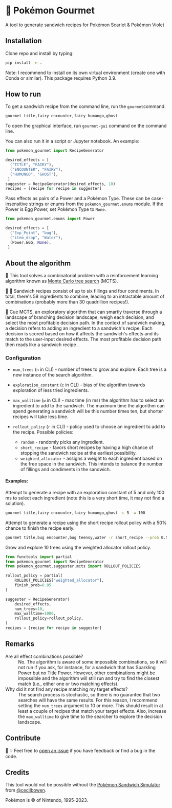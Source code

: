 # :sandwich: Pokémon Gourmet

A tool to generate sandwich recipes for Pokémon Scarlet &amp; Pokémon Violet

## Installation

Clone repo and install by typing:

```bash
pip install -e .
```

Note: I recommend to install on its own virtual environment (create one with
Conda or similar). This package requires Python 3.9.

## How to run

To get a sandwich recipe from the command line, run the `gourmet`command.

```bash
gourmet title,fairy encounter,fairy humungo,ghost
```

To open the graphical interface, run `gourmet-gui` command on the command line.

You can also run it in a script or Jupyter notebook. An example:

```python
from pokemon_gourmet import RecipeGenerator

desired_effects = [
  ("TITLE", "FAIRY"),
  ("ENCOUNTER", "FAIRY"),
  ("HUMUNGO", "GHOST"),
 ]
suggester = RecipeGenerator(desired_effects, 10)
recipes = [recipe for recipe in suggester]
```

Pass effects as pairs of a Power and a Pokémon Type. These can be
case-insensitive strings or enums from the `pokemon_gourmet.enums` module. If
the Power is Egg Power, set Pokémon Type to `None`.

```python
from pokemon_gourmet.enums import Power

desired_effects = [
  ("Exp_Point", "bug"),
  ("item_drop", "Water"),
  (Power.EGG, None),
 ]
 ```

## About the algorithm

:deciduous_tree: This tool solves a combinatorial problem with a reinforcement
learning algorithm known as
[Monte Carlo tree search](https://en.wikipedia.org/wiki/Monte_Carlo_tree_search)
(MCTS).

:tomato: :salt: Sandwich recipes consist of up to six fillings and four
condiments. In total, there's 58 ingredients to combine, leading to an
intractable amount of combinations (probably more than 30 quadrillion recipes!).

:sandwich: Cue MCTS, an exploratory algorithm that can smartly traverse through
a landscape of branching decision landscape, weigh each decision, and select
the most profitable decision path. In the context of sandwich making, a decision
refers to adding an ingredient to a sandwich's recipe. Each decision is scored
based on how it affects the sandwich's effects and its match to the user-input
desired effects. The most profitable decision path then reads like a sandwich
recipe .

### Configuration

- `num_trees` (`n` in CLI) - number of trees to grow and explore. Each tree is
  a new instance of the search algorithm.

- `exploration_constant` (`c` in CLI) - bias of the algorithm towards
  exploration of less tried ingredients.

- `max_walltime` (`w` in CLI) - max time (in ms) the algorithm has to select an
  ingredient to add to the sandwich. The maximum time the algorithm can spend
  generating a sandwich will be this number times ten, but shorter recipes will
  take less time.

- `rollout_policy` (`r` in CLI) - policy used to choose an ingredient to add
  to the recipe. Possible policies:

  - `random` - randomly picks any ingredient.
  - `short_recipe` - favors short recipes by having a high chance of stopping
    the sandwich recipe at the earliest possibility.
  - `weighted_allocator` - assigns a weight to each ingredient based on the
    free space in the sandwich. This intends to balance the number of fillings
    and condiments in the sandwich.

#### Examples:

Attempt to generate a recipe with an exploration constant of 5 and only 100 ms
to select each ingredient (note this is a very short time, it may not find a
solution).

```bash
gourmet title,fairy encounter,fairy humungo,ghost -c 5 -w 100
```

Attempt to generate a recipe using the short recipe rollout policy with a 50%
chance to finish the recipe early.

```bash
gourmet title,bug encounter,bug teensy,water -r short_recipe --prob 0.5
```

Grow and explore 10 trees using the weighted allocator rollout policy.

```python
from functools import partial
from pokemon_gourmet import RecipeGenerator
from pokemon_gourmet.suggester.mcts import ROLLOUT_POLICIES

rollout_policy = partial(
    ROLLOUT_POLICIES["weighted_allocator"],
    finish_prob=0.05
)

suggester = RecipeGenerator(
    desired_effects,
    num_trees=10,
    max_walltime=1000,
    rollout_policy=rollout_policy,
)
recipes = [recipe for recipe in suggester]
```

## Remarks

<dl>
<dt>Are all effect combinations possible?</dt>
<dd>No. The algorithm is aware of some impossible combinations, so it will not
run if you ask, for instance, for a sandwich that has Sparkling Power but no
Title Power. However, other combinations might be impossible and the algorithm
will still run and try to find the closest match (i.e., either one or two
matching effects).</dd>
<dt>Why did it not find any recipe matching my target effects?</dt>
<dd>The search process is stochastic, so there is no guarantee that two searches
will have the same results. For this reason, I recommend setting the
<code>num_trees</code> argument to 10 or more. This should result in at least a
couple of recipes that match your target effects. Also, increase the
<code>max_walltime</code> to give time to the searcher to explore the decision
landscape.</dd>
</dl>

## Contribute

:bug: :bulb: Feel free to
[open an issue](https://github.com/richi3f/pokemon-gourmet/issues/new/choose)
if you have feedback or find a bug in the code.


## Credits

This tool would not be possible without the
[Pokémon Sandwich Simulator](https://github.com/cecilbowen/pokemon-sandwich-simulator)
from [@cecilbowen](https://github.com/cecilbowen).

Pokémon is © of Nintendo, 1995-2023.